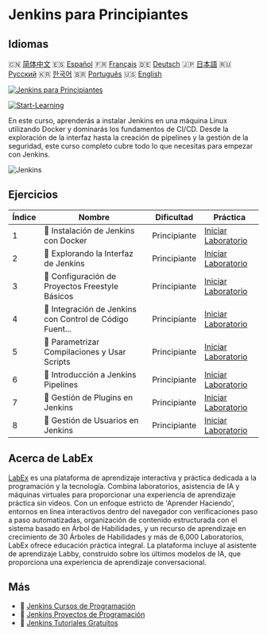 # Jenkins para Principiantes

## Idiomas

🇨🇳 [简体中文](README_zh.md) 🇪🇸 [Español](README_es.md) 🇫🇷 [Français](README_fr.md) 🇩🇪 [Deutsch](README_de.md) 🇯🇵 [日本語](README_ja.md) 🇷🇺 [Русский](README_ru.md) 🇰🇷 [한국어](README_ko.md) 🇧🇷 [Português](README_pt.md) 🇺🇸 [English](README.md) 

[![Jenkins para Principiantes](https://cover-creator.labex.io/jenkins-for-beginners.png?lang=es)](https://labex.io/es/courses/jenkins-for-beginners)

[![Start-Learning](https://img.shields.io/badge/Start-Learning-whitesmoke?style=for-the-badge)](https://labex.io/es/courses/jenkins-for-beginners)

En este curso, aprenderás a instalar Jenkins en una máquina Linux utilizando Docker y dominarás los fundamentos de CI/CD. Desde la exploración de la interfaz hasta la creación de pipelines y la gestión de la seguridad, este curso completo cubre todo lo que necesitas para empezar con Jenkins.

![Jenkins](https://img.shields.io/badge/Jenkins-whitesmoke?style=for-the-badge&logo=jenkins)


## Ejercicios

|   Índice | Nombre                                                    | Dificultad   | Práctica                                                                                                                                                           |
|----------|-----------------------------------------------------------|--------------|--------------------------------------------------------------------------------------------------------------------------------------------------------------------|
|        1 | 🧩  Instalación de Jenkins con Docker                     | Principiante | <a target='_blank' href='https://labex.io/es/labs/jenkins-installing-jenkins-with-docker-391174?course=jenkins-for-beginners'>Iniciar Laboratorio</a>              |
|        2 | 🧩  Explorando la Interfaz de Jenkins                     | Principiante | <a target='_blank' href='https://labex.io/es/labs/jenkins-exploring-the-jenkins-interface-595303?course=jenkins-for-beginners'>Iniciar Laboratorio</a>             |
|        3 | 🧩  Configuración de Proyectos Freestyle Básicos          | Principiante | <a target='_blank' href='https://labex.io/es/labs/jenkins-configuring-basic-freestyle-projects-595302?course=jenkins-for-beginners'>Iniciar Laboratorio</a>        |
|        4 | 🧩  Integración de Jenkins con Control de Código Fuent... | Principiante | <a target='_blank' href='https://labex.io/es/labs/jenkins-integrating-jenkins-with-source-control-git-595304?course=jenkins-for-beginners'>Iniciar Laboratorio</a> |
|        5 | 🧩  Parametrizar Compilaciones y Usar Scripts             | Principiante | <a target='_blank' href='https://labex.io/es/labs/jenkins-parameterizing-builds-and-using-scripts-595308?course=jenkins-for-beginners'>Iniciar Laboratorio</a>     |
|        6 | 🧩  Introducción a Jenkins Pipelines                      | Principiante | <a target='_blank' href='https://labex.io/es/labs/jenkins-introduction-to-jenkins-pipelines-595305?course=jenkins-for-beginners'>Iniciar Laboratorio</a>           |
|        7 | 🧩  Gestión de Plugins en Jenkins                         | Principiante | <a target='_blank' href='https://labex.io/es/labs/jenkins-managing-plugins-in-jenkins-595307?course=jenkins-for-beginners'>Iniciar Laboratorio</a>                 |
|        8 | 🧩  Gestión de Usuarios en Jenkins                        | Principiante | <a target='_blank' href='https://labex.io/es/labs/jenkins-jenkins-user-management-391302?course=jenkins-for-beginners'>Iniciar Laboratorio</a>                     |

## Acerca de LabEx

[LabEx](https://labex.io) es una plataforma de aprendizaje interactiva y práctica dedicada a la programación y la tecnología. Combina laboratorios, asistencia de IA y máquinas virtuales para proporcionar una experiencia de aprendizaje práctica sin videos. Con un enfoque estricto de 'Aprender Haciendo', entornos en línea interactivos dentro del navegador con verificaciones paso a paso automatizadas, organización de contenido estructurada con el sistema basado en Árbol de Habilidades, y un recurso de aprendizaje en crecimiento de 30 Árboles de Habilidades y más de 6,000 Laboratorios, LabEx ofrece educación práctica integral. La plataforma incluye al asistente de aprendizaje Labby, construido sobre los últimos modelos de IA, que proporciona una experiencia de aprendizaje conversacional.

## Más

- 🔗 [Jenkins Cursos de Programación](https://github.com/labex-labs/awesome-programming-courses)
- 🔗 [Jenkins Proyectos de Programación](https://github.com/labex-labs/awesome-programming-projects)
- 🔗 [Jenkins Tutoriales Gratuitos](https://github.com/labex-labs/jenkins-free-tutorials)

